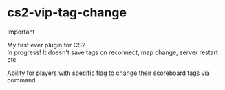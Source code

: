# cs2-vip-tag-change
> [!IMPORTANT]
> My first ever plugin for CS2<br/>
> In progress! It doesn't save tags on reconnect, map change, server restart etc.

Ability for players with specific flag to change their scoreboard tags via command.